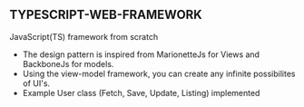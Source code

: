 ## TYPESCRIPT-WEB-FRAMEWORK

JavaScript(TS) framework from scratch

- The design pattern is inspired from MarionetteJs for Views and BackboneJs for models.
- Using the view-model framework, you can create any infinite possibilites of UI's.
- Example User class (Fetch, Save, Update, Listing) implemented
